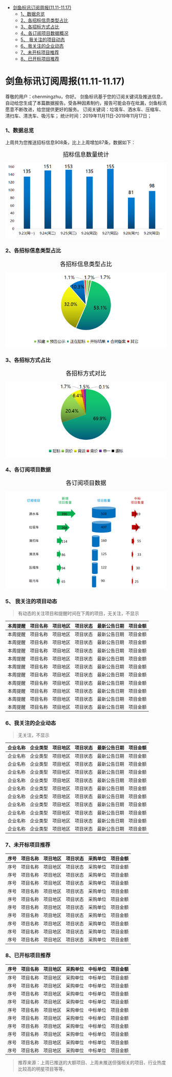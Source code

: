 - [ 剑鱼标讯订阅周报(11.11-11.17)](#head1)
	- [ 1、数据总览](#head2)
	- [ 2、各招标信息类型占比](#head3)
	- [ 3、各招标方式占比](#head4)
	- [ 4、各订阅项目数据概况](#head5)
	- [5、 我关注的项目动态](#head6)
	- [ 6、我关注的企业动态](#head7)
	- [ 7、未开标项目推荐](#head8)
	- [ 8、已开标项目推荐](#head9)

# <span id="head1"> 剑鱼标讯订阅周报(11.11-11.17)</span>

尊敬的用户：chenmingzhu，你好。
剑鱼标讯基于您的订阅关键词及推送信息，自动给您生成了本篇数据报告。受各种因素制约，报告可能会存在纰漏，剑鱼标讯愿意不断改进，给您提供更好的服务。
订阅关键词：垃圾车、洒水车、压缩车、清扫车、清洗车、吸污车；
统计时间：2019年11月11日-2019年11月17日；

### <span id="head2"> 1、数据总览</span>

上周共为您推送招标信息908条，比上上周增加87条，数据如下：

<p align="center"><font face="微软雅黑" color="black" size="4">招标信息数量统计</font></p>

![1](https://github.com/446020169/open/raw/master/%E8%AE%A2%E9%98%85%E6%8A%A5%E5%91%8A2/Image/1.jpg)

### <span id="head3"> 2、各招标信息类型占比</span>

<p align="center"><font face="微软雅黑" color="black" size="4">各招标信息类型占比</font></p>

![2](https://github.com/446020169/open/raw/master/%E8%AE%A2%E9%98%85%E6%8A%A5%E5%91%8A2/Image/2.1.jpg)

### <span id="head4"> 3、各招标方式占比</span>

<p align="center"><font face="微软雅黑" color="black" size="4">各招标方式对比</font></p>

![4](https://github.com/446020169/open/raw/master/%E8%AE%A2%E9%98%85%E6%8A%A5%E5%91%8A2/Image/4.jpg)

### <span id="head5"> 4、各订阅项目数据</span>

<p align="center"><font face="微软雅黑" color="black" size="4">各订阅项目数据</font></p>

![3](https://github.com/446020169/open/raw/master/%E8%AE%A2%E9%98%85%E6%8A%A5%E5%91%8A2/Image/3.3.jpg)

### <span id="head6">5、 我关注的项目动态</span>

>有动态的关注项目和提醒时间在下周的项目，无关注，不显示

|本周提醒|项目名称|项目地区|项目状态|最新公告日期|项目金额|
|:-:|:--|:-:|:-:|:-:|:-:|
|本周提醒|项目名称|项目地区|项目状态|最新公告日期|项目金额|
|本周提醒|项目名称|项目地区|项目状态|最新公告日期|项目金额|
|本周提醒|项目名称|项目地区|项目状态|最新公告日期|项目金额|
|本周提醒|项目名称|项目地区|项目状态|最新公告日期|项目金额|
|本周提醒|项目名称|项目地区|项目状态|最新公告日期|项目金额|
|本周提醒|项目名称|项目地区|项目状态|最新公告日期|项目金额|
|本周提醒|项目名称|项目地区|项目状态|最新公告日期|项目金额|
|本周提醒|项目名称|项目地区|项目状态|最新公告日期|项目金额|
|本周提醒|项目名称|项目地区|项目状态|最新公告日期|项目金额|
|本周提醒|项目名称|项目地区|项目状态|最新公告日期|项目金额|

### <span id="head7"> 6、我关注的企业动态</span>

>无关注，不显示

|企业名称|企业类型|项目地区|项目状态|最新公告日期|项目金额|
|:-|:-:|:-:|:-:|:-:|:-:|
|企业名称|企业类型|项目地区|项目状态|最新公告日期|项目金额|
|企业名称|企业类型|项目地区|项目状态|最新公告日期|项目金额|
|企业名称|企业类型|项目地区|项目状态|最新公告日期|项目金额|
|企业名称|企业类型|项目地区|项目状态|最新公告日期|项目金额|
|企业名称|企业类型|项目地区|项目状态|最新公告日期|项目金额|
|企业名称|企业类型|项目地区|项目状态|最新公告日期|项目金额|
|企业名称|企业类型|项目地区|项目状态|最新公告日期|项目金额|
|企业名称|企业类型|项目地区|项目状态|最新公告日期|项目金额|
|企业名称|企业类型|项目地区|项目状态|最新公告日期|项目金额|
|企业名称|企业类型|项目地区|项目状态|最新公告日期|项目金额|

### <span id="head8"> 7、未开标项目推荐</span>

|序号|项目名称|项目地区|项目状态|采购单位|项目金额|
|:-|:-:|:-:|:-:|:-:|:-:|
|序号|项目名称|项目地区|项目状态|采购单位|项目金额|
|序号|项目名称|项目地区|项目状态|采购单位|项目金额|
|序号|项目名称|项目地区|项目状态|采购单位|项目金额|
|序号|项目名称|项目地区|项目状态|采购单位|项目金额|
|序号|项目名称|项目地区|项目状态|采购单位|项目金额|
|序号|项目名称|项目地区|项目状态|采购单位|项目金额|
|序号|项目名称|项目地区|项目状态|采购单位|项目金额|
|序号|项目名称|项目地区|项目状态|采购单位|项目金额|
|序号|项目名称|项目地区|项目状态|采购单位|项目金额|
|序号|项目名称|项目地区|项目状态|采购单位|项目金额|

### <span id="head9"> 8、已开标项目推荐</span>

|序号|项目名称|项目地区|采购单位|中标单位|项目金额|
|:-|:-:|:-:|:-:|:-:|:-:|
|序号|项目名称|项目地区|采购单位|中标单位|项目金额|
|序号|项目名称|项目地区|采购单位|中标单位|项目金额|
|序号|项目名称|项目地区|采购单位|中标单位|项目金额|
|序号|项目名称|项目地区|采购单位|中标单位|项目金额|
|序号|项目名称|项目地区|采购单位|中标单位|项目金额|
|序号|项目名称|项目地区|采购单位|中标单位|项目金额|
|序号|项目名称|项目地区|采购单位|中标单位|项目金额|
|序号|项目名称|项目地区|采购单位|中标单位|项目金额|
|序号|项目名称|项目地区|采购单位|中标单位|项目金额|
|序号|项目名称|项目地区|采购单位|中标单位|项目金额|

>推荐来源：上周已推送的大额项目、上周未推送但强相关的项目、行业热度比较高的明星项目等等。
